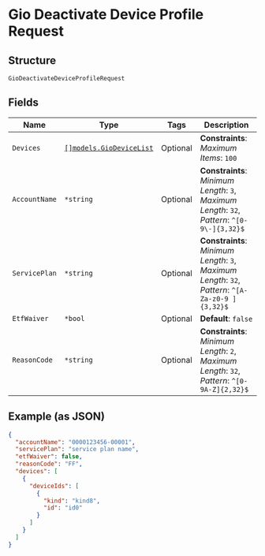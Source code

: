 
# Gio Deactivate Device Profile Request

## Structure

`GioDeactivateDeviceProfileRequest`

## Fields

| Name | Type | Tags | Description |
|  --- | --- | --- | --- |
| `Devices` | [`[]models.GioDeviceList`](../../doc/models/gio-device-list.md) | Optional | **Constraints**: *Maximum Items*: `100` |
| `AccountName` | `*string` | Optional | **Constraints**: *Minimum Length*: `3`, *Maximum Length*: `32`, *Pattern*: `^[0-9\-]{3,32}$` |
| `ServicePlan` | `*string` | Optional | **Constraints**: *Minimum Length*: `3`, *Maximum Length*: `32`, *Pattern*: `^[A-Za-z0-9 ]{3,32}$` |
| `EtfWaiver` | `*bool` | Optional | **Default**: `false` |
| `ReasonCode` | `*string` | Optional | **Constraints**: *Minimum Length*: `2`, *Maximum Length*: `32`, *Pattern*: `^[0-9A-Z]{2,32}$` |

## Example (as JSON)

```json
{
  "accountName": "0000123456-00001",
  "servicePlan": "service plan name",
  "etfWaiver": false,
  "reasonCode": "FF",
  "devices": [
    {
      "deviceIds": [
        {
          "kind": "kind8",
          "id": "id0"
        }
      ]
    }
  ]
}
```

